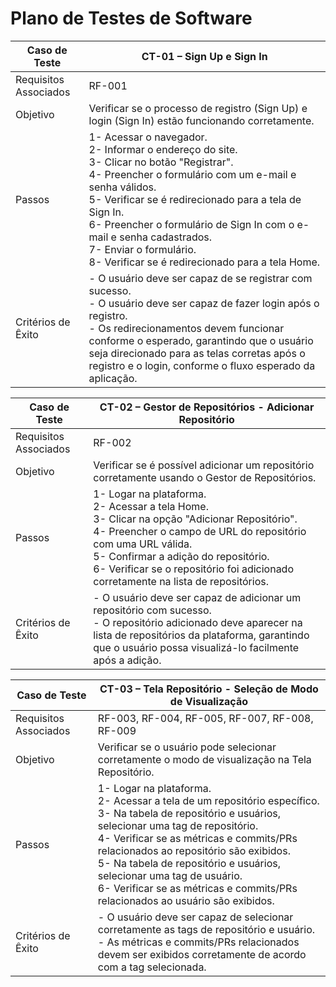 # Plano de Testes de Software

| Caso de Teste  |                    CT-01 – Sign Up e Sign In               |
|---|---|
| Requisitos Associados | RF-001|
|Objetivo| Verificar se o processo de registro (Sign Up) e login (Sign In) estão funcionando corretamente.|
|Passos|1-      Acessar o navegador. <br> 2-      Informar o endereço do site.  <br> 3-      Clicar no botão "Registrar".  <br> 4-      Preencher o formulário com um e-mail e senha válidos.  <br> 5-      Verificar se é redirecionado para a tela de Sign In. <br> 6-      Preencher o formulário de Sign In com o e-mail e senha cadastrados.<br> 7-      Enviar o formulário. <br> 8-      Verificar se é redirecionado para a tela Home.|
Critérios de Êxito| - O usuário deve ser capaz de se registrar com sucesso. <br> - O usuário deve ser capaz de fazer login após o registro. <br> - Os redirecionamentos devem funcionar conforme o esperado, garantindo que o usuário seja direcionado para as telas corretas após o registro e o login, conforme o fluxo esperado da aplicação. |


| Caso de Teste  |     CT-02 – Gestor de Repositórios - Adicionar Repositório  |
|---|---|
| Requisitos Associados | RF-002|
|Objetivo| Verificar se é possível adicionar um repositório corretamente usando o Gestor de Repositórios.|
|Passos|1-       Logar na plataforma. <br> 2-       Acessar a tela Home. <br> 3-       Clicar na opção "Adicionar Repositório". <br> 4-       Preencher o campo de URL do repositório com uma URL válida. <br> 5-       Confirmar a adição do repositório. <br> 6-       Verificar se o repositório foi adicionado corretamente na lista de repositórios.|
|Critérios de Êxito| - O usuário deve ser capaz de adicionar um repositório com sucesso.<br> - O repositório adicionado deve aparecer na lista de repositórios da plataforma, garantindo que o usuário possa visualizá-lo facilmente após a adição. |

| Caso de Teste  |  CT-03 – Tela Repositório - Seleção de Modo de Visualização |
|---|---|
| Requisitos Associados | RF-003, RF-004, RF-005,  RF-007,  RF-008,  RF-009|
|Objetivo| Verificar se o usuário pode selecionar corretamente o modo de visualização na Tela Repositório.|
|Passos|1-       Logar na plataforma. <br> 2-       Acessar a tela de um repositório específico. <br> 3-       Na tabela de repositório e usuários, selecionar uma tag de repositório. <br> 4-       Verificar se as métricas e commits/PRs relacionados ao repositório são exibidos. <br> 5-       Na tabela de repositório e usuários, selecionar uma tag de usuário. <br> 6-       Verificar se as métricas e commits/PRs relacionados ao usuário são exibidos.|
|Critérios de Êxito| - O usuário deve ser capaz de selecionar corretamente as tags de repositório e usuário. <br> - As métricas e commits/PRs relacionados devem ser exibidos corretamente de acordo com a tag selecionada.|

